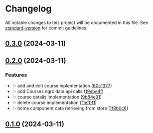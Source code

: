 # Changelog

All notable changes to this project will be documented in this file. See [standard-version](https://github.com/conventional-changelog/standard-version) for commit guidelines.

## [0.3.0](https://github.com/iamandersonp/ngrx-course/compare/v0.2.0...v0.3.0) (2024-03-11)

## [0.2.0](https://github.com/iamandersonp/ngrx-course/compare/v0.1.0...v0.2.0) (2024-03-11)


### Features

* :sparkles: add and edit course inplementation ([60c1377](https://github.com/iamandersonp/ngrx-course/commits/60c1377b73ebb136d50cb613c172e1635b42bd84))
* :sparkles: add Courses ngrx data api calls ([19ebe4f](https://github.com/iamandersonp/ngrx-course/commits/19ebe4f1df988aee2c7af30a3d0abb3536259d9c))
* :sparkles: course details implementation ([9b84e91](https://github.com/iamandersonp/ngrx-course/commits/9b84e91dd6763dbe52662811f7e233cccf8f59fa))
* :sparkles: delete course implementation ([f1ef0f1](https://github.com/iamandersonp/ngrx-course/commits/f1ef0f1f2d14052b830c473a0d0527d0cb38dc7e))
* :sparkles: home component data retrieving from store ([1f8b0c6](https://github.com/iamandersonp/ngrx-course/commits/1f8b0c656b527cc013664ca1a22bcddc4a75e537))

## [0.1.0](https://github.com/iamandersonp/ngrx-course/compare/v0.0.3...v0.1.0) (2024-03-11)
